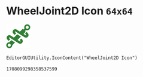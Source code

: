 # WheelJoint2D Icon `64x64`
<img src="/img/WheelJoint2D%20Icon.png" width=64 height=64>

``` CSharp
EditorGUIUtility.IconContent("WheelJoint2D Icon")
```
```
1708099298358537599
```
